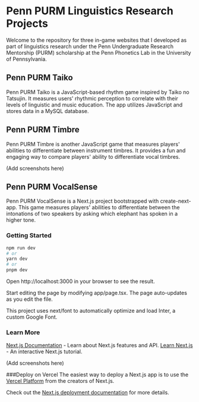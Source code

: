 # Penn PURM Linguistics Research Projects

Welcome to the repository for three in-game websites that I developed as part of linguistics research under the Penn Undergraduate Research Mentorship (PURM) scholarship at the Penn Phonetics Lab in the University of Pennsylvania.

## Penn PURM Taiko

Penn PURM Taiko is a JavaScript-based rhythm game inspired by Taiko no Tatsujin. It measures users' rhythmic perception to correlate with their levels of linguistic and music education. The app utilizes JavaScript and stores data in a MySQL database.


## Penn PURM Timbre
Penn PURM Timbre is another JavaScript game that measures players' abilities to differentiate between instrument timbres. It provides a fun and engaging way to compare players' ability to differentiate vocal timbres.

(Add screenshots here)

## Penn PURM VocalSense
Penn PURM VocalSense is a Next.js project bootstrapped with create-next-app. This game measures players' abilities to differentiate between the intonations of two speakers by asking which elephant has spoken in a higher tone.

### Getting Started

```bash
npm run dev
# or
yarn dev
# or
pnpm dev

```

Open http://localhost:3000 in your browser to see the result.

Start editing the page by modifying app/page.tsx. The page auto-updates as you edit the file.

This project uses next/font to automatically optimize and load Inter, a custom Google Font.

### Learn More
[Next.js Documentation](https://nextjs.org/docs) - Learn about Next.js features and API.
[Learn Next.js](https://nextjs.org/learn) - An interactive Next.js tutorial.

(Add screenshots here)

###Deploy on Vercel
The easiest way to deploy a Next.js app is to use the [Vercel Platform](https://vercel.com/new?utm_medium=default-template&filter=next.js&utm_source=create-next-app&utm_campaign=create-next-app-readme) from the creators of Next.js.

Check out the [Next.js deployment documentation](https://nextjs.org/docs/pages/building-your-application/deploying) for more details.
